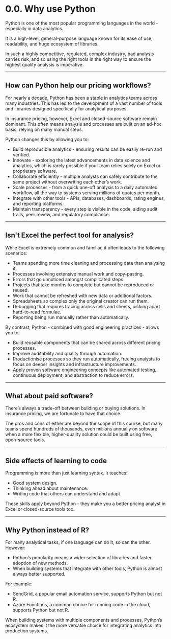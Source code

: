# 0.0. Why use Python

Python is one of the most popular programming languages in the world - especially in data analytics.  

It is a high-level, general-purpose language known for its ease of use, readability, and huge ecosystem of libraries. 

In such a highly competitive, regulated, complex industry, bad analysis carries risk, and so using the right tools in the right way to ensure the highest quality analysis is imperative.

---

## How can Python help our pricing workflows?

For nearly a decade, Python has been a staple in analytics teams across many industries. This has led to the development of a vast number of tools and libraries designed specifically for analytical purposes.  

In insurance pricing, however, Excel and closed-source software remain dominant. This often means analysis and processes are built on an ad-hoc basis, relying on many manual steps.  

Python changes this by allowing you to:

- Build reproducible analytics - ensuring results can be easily re-run and verified.
- Innovate - exploring the latest advancements in data science and analytics, which is rarely possible if your team relies solely on Excel or proprietary software.
- Collaborate efficiently - multiple analysts can safely contribute to the same project without overwriting each other’s work.
- Scale processes - from a quick one-off analysis to a daily automated workflow, all the way to systems serving millions of quotes per month.
- Integrate with other tools - APIs, databases, dashboards, rating engines, and reporting platforms.
- Maintain transparency - every step is visible in the code, aiding audit trails, peer review, and regulatory compliance.

---

## Isn't Excel the perfect tool for analysis?

While Excel is extremely common and familiar, it often leads to the following scenarios:

- Teams spending more time cleaning and processing data than analysing it.
- Processes involving extensive manual work and copy-pasting.
- Errors that go unnoticed amongst complicated steps
- Projects that take months to complete but cannot be reproduced or reused.
- Work that cannot be refreshed with new data or additional factors.
- Spreadsheets so complex only the original creator can run them.
- Debugging that requires tracing across cells and sheets, picking apart hard-to-read formulae.
- Reporting being run manually rather than automatically.

By contrast, Python - combined with good engineering practices - allows you to:

- Build reusable components that can be shared across different pricing processes.
- Improve auditability and quality through automation.
- Productionise processes so they run automatically, freeing analysts to focus on deeper insights and infrastructure improvements.
- Apply proven software engineering concepts like automated testing, continuous deployment, and abstraction to reduce errors.

---

## What about paid software?

There’s always a trade-off between building or buying solutions. In insurance pricing, we are fortunate to have that choice.  

The pros and cons of either are beyond the scope of this course, but many teams spend hundreds of thousands, even millions annually on software when a more flexible, higher-quality solution could be built using free, open-source tools.

---

## Side effects of learning to code

Programming is more than just learning syntax. It teaches:

- Good system design.
- Thinking ahead about maintenance.
- Writing code that others can understand and adapt.

These skills apply beyond Python - they make you a better pricing analyst in Excel or closed-source tools too.

---

## Why Python instead of R?

For many analytical tasks, if one language can do it, so can the other. However:

- Python’s popularity means a wider selection of libraries and faster adoption of new methods.
- When building systems that integrate with other tools, Python is almost always better supported.

For example:  

- SendGrid, a popular email automation service, supports Python but not R.  
- Azure Functions, a common choice for running code in the cloud, supports Python but not R.

When building systems with multiple components and processes, Python’s ecosystem makes it the more versatile choice for integrating analytics into production systems.

